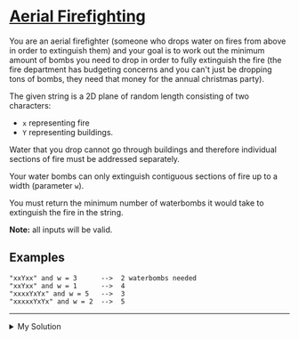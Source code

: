 # [Aerial Firefighting](https://www.codewars.com/kata/5d10d53a4b67bb00211ca8af)

You are an aerial firefighter (someone who drops water on fires from above in order to extinguish them) and your goal is
to work out the minimum amount of bombs you need to drop in order to fully extinguish the fire (the fire department has
budgeting concerns and you can't just be dropping tons of bombs, they need that money for the annual christmas party).

The given string is a 2D plane of random length consisting of two characters:

- `x` representing fire
- `Y` representing buildings.

Water that you drop cannot go through buildings and therefore individual sections of fire must be addressed separately.

Your water bombs can only extinguish contiguous sections of fire up to a width (parameter `w`).

You must return the minimum number of waterbombs it would take to extinguish the fire in the string.

**Note:** all inputs will be valid.

## Examples

    "xxYxx" and w = 3      -->  2 waterbombs needed
    "xxYxx" and w = 1      -->  4
    "xxxxYxYx" and w = 5   -->  3
    "xxxxxYxYx" and w = 2  -->  5

---

<details><summary>My Solution</summary>

```js
function waterbombs(fire, w) {
  return fire.split('Y').reduce((bombs, v) => bombs + Math.ceil(v.length / w), 0)
}
```

</details>
